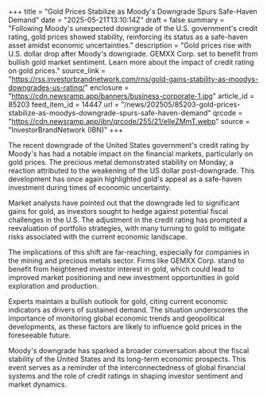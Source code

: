 +++
title = "Gold Prices Stabilize as Moody's Downgrade Spurs Safe-Haven Demand"
date = "2025-05-21T13:10:14Z"
draft = false
summary = "Following Moody's unexpected downgrade of the U.S. government's credit rating, gold prices showed stability, reinforcing its status as a safe-haven asset amidst economic uncertainties."
description = "Gold prices rise with U.S. dollar drop after Moody's downgrade. GEMXX Corp. set to benefit from bullish gold market sentiment. Learn more about the impact of credit rating on gold prices."
source_link = "https://rss.investorbrandnetwork.com/rns/gold-gains-stability-as-moodys-downgrades-us-rating/"
enclosure = "https://cdn.newsramp.app/banners/business-corporate-1.jpg"
article_id = 85203
feed_item_id = 14447
url = "/news/202505/85203-gold-prices-stabilize-as-moodys-downgrade-spurs-safe-haven-demand"
qrcode = "https://cdn.newsramp.app/ibn/qrcode/255/21/elleZMmT.webp"
source = "InvestorBrandNetwork (IBN)"
+++

<p>The recent downgrade of the United States government's credit rating by Moody's has had a notable impact on the financial markets, particularly on gold prices. The precious metal demonstrated stability on Monday, a reaction attributed to the weakening of the US dollar post-downgrade. This development has once again highlighted gold's appeal as a safe-haven investment during times of economic uncertainty.</p><p>Market analysts have pointed out that the downgrade led to significant gains for gold, as investors sought to hedge against potential fiscal challenges in the U.S. The adjustment in the credit rating has prompted a reevaluation of portfolio strategies, with many turning to gold to mitigate risks associated with the current economic landscape.</p><p>The implications of this shift are far-reaching, especially for companies in the mining and precious metals sector. Firms like GEMXX Corp. stand to benefit from heightened investor interest in gold, which could lead to improved market positioning and new investment opportunities in gold exploration and production.</p><p>Experts maintain a bullish outlook for gold, citing current economic indicators as drivers of sustained demand. The situation underscores the importance of monitoring global economic trends and geopolitical developments, as these factors are likely to influence gold prices in the foreseeable future.</p><p>Moody's downgrade has sparked a broader conversation about the fiscal stability of the United States and its long-term economic prospects. This event serves as a reminder of the interconnectedness of global financial systems and the role of credit ratings in shaping investor sentiment and market dynamics.</p>